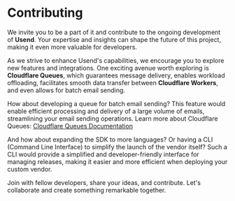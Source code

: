 # Contributing

We invite you to be a part of it and contribute to the ongoing development of **Usend**. Your expertise and insights can shape the future of this project, making it even more valuable for developers.

As we strive to enhance Usend's capabilities, we encourage you to explore new features and integrations. One exciting avenue worth exploring is **Cloudflare Queues**, which guarantees message delivery, enables workload offloading, facilitates smooth data transfer between **Cloudflare Workers**, and even allows for batch email sending.

How about developing a queue for batch email sending? This feature would enable efficient processing and delivery of a large volume of emails, streamlining your email sending operations. Learn more about Cloudflare Queues: [Cloudflare Queues Documentation](https://developers.cloudflare.com/queues/)

And how about expanding the SDK to more languages? Or having a CLI (Command Line Interface) to simplify the launch of the vendor itself? Such a CLI would provide a simplified and developer-friendly interface for managing releases, making it easier and more efficient when deploying your custom vendor.

Join with fellow developers, share your ideas, and contribute. Let's collaborate and create something remarkable together.
